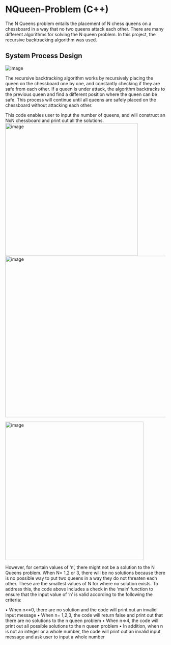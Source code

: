 # NQueen-Problem (C++)
The N Queens problem entails the placement of N chess queens on a chessboard in a way that no two queens attack each other. There are many different algorithms for solving the N queen problem. In this project, the recursive backtracking algorithm was used.

## System Process Design
![image](https://github.com/user-attachments/assets/9964669e-75f5-43ad-b88b-3b4a8b967628)

The recursive backtracking algorithm works by recursively placing the queen on the chessboard one by one, and constantly checking if they are safe from each other. If a queen is under attack, the algorithm backtracks to the previous queen and find a different position where the queen can be safe. This process will continue until all queens are safely placed on the chessboard without attacking each other.

This code enables user to input the number of queens, and will construct an NxN chessboard and print out all the solutions. 
<img width="416" alt="image" src="https://github.com/user-attachments/assets/3a30a96f-4f95-4a22-82bd-9b53096247f5">
<img width="506" alt="image" src="https://github.com/user-attachments/assets/dd7a86b0-ea7a-4b26-a422-e88608b4c12a">

<img width="434" alt="image" src="https://github.com/user-attachments/assets/9da442d4-4bd0-4b5f-8331-84cbf12c287e">

However, for certain values of ‘n’, there might not be a solution to the N Queens problem. When N= 1,2 or 3, there will be no solutions because there is no possible way to put two queens in a way they do not threaten each other. These are the smallest values of N for where no solution exists. To address this, the code above includes a check in the ‘main’ function to ensure that the input value of ‘n’ is valid according to the following the criteria: 

•	When n<=0, there are no solution and the code will print out an invalid input message
•	When n= 1,2,3, the code will return false and print out that there are no solutions to the n queen problem
•	When n=>4, the code will print out all possible solutions to the n queen problem
•	In addition, when n is not an integer or a whole number, the code will print out an invalid input message and ask user to input a whole number
